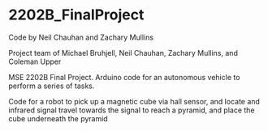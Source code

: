 # 2202B_FinalProject
 Code by Neil Chauhan and Zachary Mullins
 
 Project team of Michael Bruhjell, Neil Chauhan, Zachary Mullins, and Coleman Upper
 
 MSE 2202B Final Project. Arduino code for an autonomous vehicle to perform a series of tasks.
 
 Code for a robot to pick up a magnetic cube via hall sensor, and locate and infrared signal travel towards the signal to reach a pyramid, and place the cube underneath the pyramid
